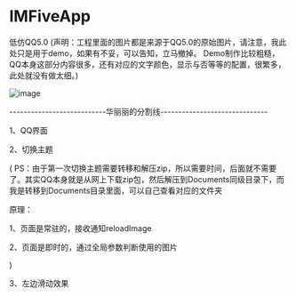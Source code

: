 IMFiveApp
=========

低仿QQ5.0
(声明：工程里面的图片都是来源于QQ5.0的原始图片，请注意，我此处只是用于demo，如果有不妥，可以告知，立马撤掉。
Demo制作比较粗糙，QQ本身这部分内容很多，还有对应的文字颜色，显示与否等等的配置，很繁多，此处就没有做太细。)

![image](https://github.com/chenqihui/IMFiveApp/blob/master/screenshots/IMFiveAppGif.gif)

---------------------------华丽丽的分割线------------------------------

1、QQ界面

2、切换主题

(
PS：由于第一次切换主题需要转移和解压zip，所以需要时间，后面就不需要了。其实QQ本身就是从网上下载zip包，然后解压到Documents同级目录下，而我是转移到Documents目录里面，可以自己查看对应的文件夹

原理：

1、页面是常驻的，接收通知reloadImage
      
2、页面是即时的，通过全局参数判断使用的图片

)

3、左边滑动效果
